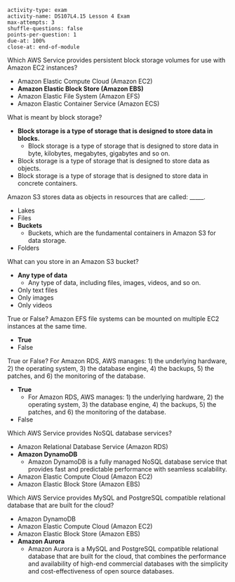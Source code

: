 ```c-lms
activity-type: exam
activity-name: DS107L4.15 Lesson 4 Exam
max-attempts: 3
shuffle-questions: false
points-per-question: 1
due-at: 100%
close-at: end-of-module
```

Which AWS Service provides persistent block storage volumes for use with Amazon EC2 instances?
- Amazon Elastic Compute Cloud (Amazon EC2)
- **Amazon Elastic Block Store (Amazon EBS)**
- Amazon Elastic File System (Amazon EFS)
- Amazon Elastic Container Service (Amazon ECS)

What is meant by block storage?
- **Block storage is a type of storage that is designed to store data in blocks.**
    * Block storage is a type of storage that is designed to store data in byte, kilobytes, megabytes, gigabytes and so on.
- Block storage is a type of storage that is designed to store data as objects.
- Block storage is a type of storage that is designed to store data in concrete containers.

Amazon S3 stores data as objects in resources that are called: _____.
- Lakes
- Files
- **Buckets**
    * Buckets, which are the fundamental containers in Amazon S3 for data storage.
- Folders

What can you store in an Amazon S3 bucket?
- **Any type of data**
    * Any type of data, including files, images, videos, and so on.
- Only text files
- Only images
- Only videos

True or False? Amazon EFS file systems can be mounted on multiple EC2 instances at the same time.
- **True**
- False

True or False? For Amazon RDS, AWS manages: 1) the underlying hardware, 2) the operating system, 3) the database engine, 4) the backups, 5) the patches, and 6) the monitoring of the database.
- **True**
    * For Amazon RDS, AWS manages: 1) the underlying hardware, 2) the operating system, 3) the database engine, 4) the backups, 5) the patches, and 6) the monitoring of the database.
- False

Which AWS Service provides NoSQL database services?
- Amazon Relational Database Service (Amazon RDS)
- **Amazon DynamoDB**
    * Amazon DynamoDB is a fully managed NoSQL database service that provides fast and predictable performance with seamless scalability.
- Amazon Elastic Compute Cloud (Amazon EC2)
- Amazon Elastic Block Store (Amazon EBS)

Which AWS Service provides MySQL and PostgreSQL compatible relational database that are built for the cloud?
- Amazon DynamoDB
- Amazon Elastic Compute Cloud (Amazon EC2)
- Amazon Elastic Block Store (Amazon EBS)
- **Amazon Aurora**
    * Amazon Aurora is a MySQL and PostgreSQL compatible relational database that are built for the cloud, that combines the performance and availability of high-end commercial databases with the simplicity and cost-effectiveness of open source databases.